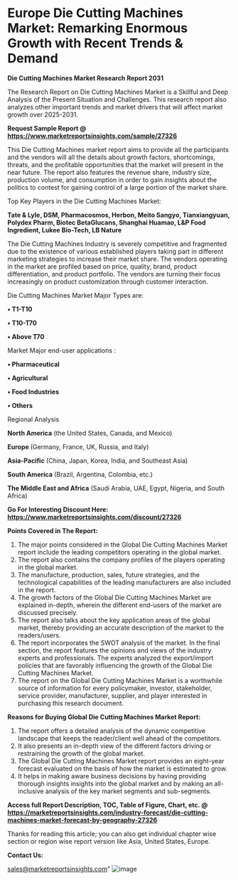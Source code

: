 # Europe Die Cutting Machines Market: Remarking Enormous Growth with Recent Trends & Demand

<strong>Die Cutting Machines Market Research Report 2031</strong>

The Research Report on Die Cutting Machines Market is a Skillful and Deep Analysis of the Present Situation and Challenges. This research report also analyzes other important trends and market drivers that will affect market growth over 2025-2031.

<strong>Request Sample Report @ <a href=https://www.marketreportsinsights.com/sample/27326>https://www.marketreportsinsights.com/sample/27326</a></strong>

This Die Cutting Machines market report aims to provide all the participants and the vendors will all the details about growth factors, shortcomings, threats, and the profitable opportunities that the market will present in the near future. The report also features the revenue share, industry size, production volume, and consumption in order to gain insights about the politics to contest for gaining control of a large portion of the market share.

Top Key Players in the Die Cutting Machines Market:

<strong>Tate & Lyle, DSM, Pharmacosmos, Herbon, Meito Sangyo, Tianxiangyuan, Polydex Pharm, Biotec BetaGlucans, Shanghai Huamao, L&P Food Ingredient, Lukee Bio-Tech, LB Nature</strong>

The Die Cutting Machines Industry is severely competitive and fragmented due to the existence of various established players taking part in different marketing strategies to increase their market share. The vendors operating in the market are profiled based on price, quality, brand, product differentiation, and product portfolio. The vendors are turning their focus increasingly on product customization through customer interaction.

Die Cutting Machines Market Major Types are:

<strong>• T1-T10

• T10-T70

• Above T70</strong>

Market Major end-user applications :

<strong>• Pharmaceutical

• Agricultural

• Food Industries

• Others</strong>

Regional Analysis

</u><strong><b>North America</b></strong> (the United States, Canada, and Mexico)

<strong><b>Europe </b></strong>(Germany, France, UK, Russia, and Italy)

<strong><b>Asia-Pacific</b></strong> (China, Japan, Korea, India, and Southeast Asia)

<strong><b>South America</b></strong> (Brazil, Argentina, Colombia, etc.)

<strong><b>The Middle East and Africa</b></strong> (Saudi Arabia, UAE, Egypt, Nigeria, and South Africa)

<strong>Go For Interesting Discount Here: <a href=https://www.marketreportsinsights.com/discount/27326>https://www.marketreportsinsights.com/discount/27326</a></strong>

<strong>Points Covered in The Report:</strong>
<ol>
  <li>The major points considered in the Global Die Cutting Machines Market report include the leading competitors operating in the global market.</li>
  <li>The report also contains the company profiles of the players operating in the global market.</li>
  <li>The manufacture, production, sales, future strategies, and the technological capabilities of the leading manufacturers are also included in the report.</li>
  <li>The growth factors of the Global Die Cutting Machines Market are explained in-depth, wherein the different end-users of the market are discussed precisely.</li>
  <li>The report also talks about the key application areas of the global market, thereby providing an accurate description of the market to the readers/users.</li>
  <li>The report incorporates the SWOT analysis of the market. In the final section, the report features the opinions and views of the industry experts and professionals. The experts analyzed the export/import policies that are favorably influencing the growth of the Global Die Cutting Machines Market.</li>
  <li>The report on the Global Die Cutting Machines Market is a worthwhile source of information for every policymaker, investor, stakeholder, service provider, manufacturer, supplier, and player interested in purchasing this research document.</li>
</ol>
<strong>Reasons for Buying Global Die Cutting Machines Market Report:</strong>

<ol>
  <li>The report offers a detailed analysis of the dynamic competitive landscape that keeps the reader/client well ahead of the competitors.</li>
  <li>It also presents an in-depth view of the different factors driving or restraining the growth of the global market.</li>
  <li>The Global Die Cutting Machines Market report provides an eight-year forecast evaluated on the basis of how the market is estimated to grow.</li>
  <li>It helps in making aware business decisions by having providing thorough insights insights into the global market and by making an all-inclusive analysis of the key market segments and sub-segments.</li>
</ol>
<strong>Access full Report Description, TOC, Table of Figure, Chart, etc. @ <a href=https://marketreportsinsights.com/industry-forecast/die-cutting-machines-market-forecast-by-geography-27326>https://marketreportsinsights.com/industry-forecast/die-cutting-machines-market-forecast-by-geography-27326</a></strong>


Thanks for reading this article; you can also get individual chapter wise section or region wise report version like Asia, United States, Europe.

<strong>Contact Us:</strong>

sales@marketreportsinsights.com"
![image](https://github.com/user-attachments/assets/7fb9a55a-aca4-4aa1-94d7-a06c9c74c5e9)
